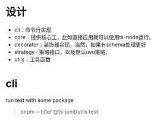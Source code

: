 
# 设计

- cli：命令行实现
- core：提供核心工，比如直接应用就可以使用ts-node运行。
- decorator：装饰器实现，当然，如果有schema处理更好
- strategy : 策略接口，以及默认uvu策略。
- utils：工具函数

# cli


run test with some package

> pnpm --filter  @ts-junit/utils test
